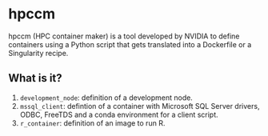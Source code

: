 # hpccm

hpccm (HPC container maker) is a tool developed by NVIDIA to define containers
using a Python script that gets translated into a Dockerfile or a Singularity
recipe.


## What is it?

1. `development_node`: definition of a development node.
1. `mssql_client`: defintion of a container with Microsoft
   SQL Server drivers, ODBC, FreeTDS and a conda environment
   for a client script.
1. `r_container`: definition of an image to run R.

